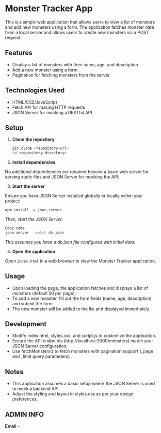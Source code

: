 # Monster Tracker App

This is a simple web application that allows users to view a list of monsters and add new monsters using a form. The application fetches monster data from a local server and allows users to create new monsters via a POST request.

## Features

- Display a list of monsters with their name, age, and description.
- Add a new monster using a form.
- Pagination for fetching monsters from the server.

## Technologies Used

- HTML/CSS/JavaScript
- Fetch API for making HTTP requests
- JSON Server for mocking a RESTful API

## Setup

1. **Clone the repository**

   ```bash
   git clone <repository-url>
   cd <repository-directory>

   ```

2. **Install dependencies**

No additional dependencies are required beyond a basic web server for serving static files and JSON Server for mocking the API.

3. **Start the server**

Ensure you have JSON Server installed globally or locally within your project:

```bash
npm install -g json-server
```

_Then, start the JSON Server:_

```bash
Copy code
json-server --watch db.json
```

_This assumes you have a db.json file configured with initial data._

4. **Open the application**

Open `index.html` in a web browser to view the Monster Tracker application.

## Usage

- Upon loading the page, the application fetches and displays a list of monsters (default 50 per page).
- To add a new monster, fill out the form fields (name, age, description) and submit the form.
- The new monster will be added to the list and displayed immediately.

## Development

- Modify index.html, styles.css, and script.js to customize the application.
- Ensure the API endpoints (http://localhost:3000/monsters) match your JSON Server configuration.
- Use fetchMonsters() to fetch monsters with pagination support (\_page and \_limit query parameters).

## Notes

- This application assumes a basic setup where the JSON Server is used to mock a backend API.
- Adjust the styling and layout in styles.css as per your design preferences.

## ADMIN INFO

**Email** -
